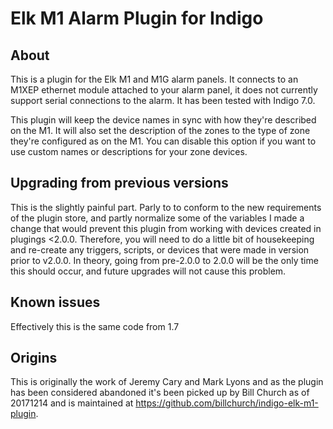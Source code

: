 # Elk M1 Alarm Plugin for Indigo
## About

This is a plugin for the Elk M1 and M1G alarm panels. It connects to an M1XEP ethernet module attached to your alarm panel, it does not currently support serial connections to the alarm. It has been tested with Indigo 7.0.

This plugin will keep the device names in sync with how they're described on the M1. It will also set the description of the zones to the type of zone they're configured as on the M1. You can disable this option if you want to use custom names or descriptions for your zone devices.

## Upgrading from previous versions
This is the slightly painful part. Parly to to conform to the new requirements of the plugin store, and partly normalize some of the variables I made a change that would prevent this plugin from working with devices created in plugings <2.0.0. Therefore, you will need to do a little bit of housekeeping and re-create any triggers, scripts, or devices that were made in version prior to v2.0.0. In theory, going from pre-2.0.0 to 2.0.0 will be the only time this should occur, and future upgrades will not cause this problem.

## Known issues
Effectively this is the same code from 1.7

## Origins
This is originally the work of Jeremy Cary and Mark Lyons and as the plugin has been considered abandoned it's been picked up by Bill Church as of 20171214 and is maintained at https://github.com/billchurch/indigo-elk-m1-plugin.
